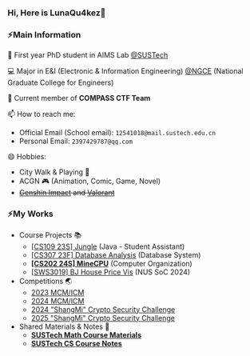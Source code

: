 ### Hi, Here is LunaQu4kez🌙

### ⚡Main Information

🏫 First year PhD student in AIMS Lab [@SUSTech](https://www.sustech.edu.cn/) 

💻 Major in E&I (Electronic & Information Engineering) [@NGCE](https://ngce.sustech.edu.cn/#/site) (National Graduate College for Engineers)

:crystal_ball: Current member of **COMPASS CTF Team**

📫 How to reach me: 

- Official Email (School email): `12541018@mail.sustech.edu.cn` 
- Personal Email: `2397429787@qq.com` 

😄 Hobbies: 

- City Walk & Playing :playground_slide:
- ACGN :video_game: (Animation, Comic, Game, Novel)
- ~~[Genshin Impact](https://ys.mihoyo.com/) and [Valorant](https://val.qq.com/main.html)~~



### ⚡My Works

- Course Projects 📚
  - [[CS109 23S] Jungle](https://github.com/LunaQu4kez/Jungle) (Java - Student Assistant)
  - [[CS307 23F] Database Analysis](https://github.com/LunaQu4kez/CS307_23F_Project_Part1) (Database System)
  - [**[CS202 24S] MineCPU**](https://github.com/LunaQu4kez/SUSTech_CS202_MineCPU) (Computer Organization)
  - [[SWS3019] BJ House Price Vis](https://github.com/Dilemma-CMZ/SWS3019-2024) (NUS SoC 2024)
- Competitions 🌏
  - [2023 MCM/ICM](https://github.com/LunaQu4kez/2023_MCM-ICM)
  - [2024 MCM/ICM](https://github.com/LunaQu4kez/2024_MCM-ICM)
  - [2024 "ShangMi" Crypto Security Challenge](https://github.com/LunaQu4kez/CTF_Writeups/tree/master/%E7%AC%AC%E4%BA%8C%E5%B1%8A%E7%86%B5%E5%AF%86%E6%9D%AF)
  - [2025 "ShangMi" Crypto Security Challenge](https://github.com/LunaQu4kez/CTF_Writeups/tree/master/%E7%AC%AC%E4%B8%89%E5%B1%8A%E7%86%B5%E5%AF%86%E6%9D%AF) 
- Shared Materials & Notes 🔑
  - [**SUSTech Math Course Materials**](https://github.com/LunaQu4kez/SUSTech_Math_Course_Materials)
  - [**SUSTech CS Course Notes**](https://github.com/LunaQu4kez/CS_Notes)
